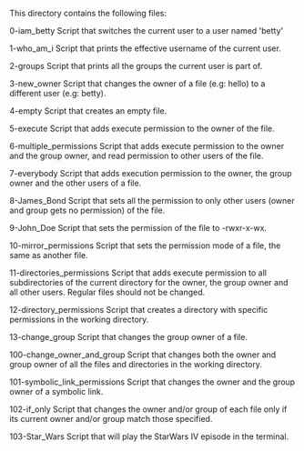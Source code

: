 This directory contains the following files:

0-iam_betty
Script that switches the current user to a user named 'betty'

1-who_am_i
Script that prints the effective username of the current user.

2-groups
Script that prints all the groups the current user is part of.

3-new_owner
Script that changes the owner of a file (e.g: hello) to a different user (e.g: betty).

4-empty
Script that creates an empty file.

5-execute
Script that adds execute permission to the owner of the file.

6-multiple_permissions
Script that adds execute permission to the owner and the group owner, and read permission to other users of the file.

7-everybody
Script that adds execution permission to the owner, the group owner and the other users of a file.

8-James_Bond
Script that sets all the permission to only other users (owner and group gets no permission) of the file.

9-John_Doe
Script that sets the permission of the file to -rwxr-x-wx.

10-mirror_permissions
Script that sets the permission mode of a file, the same as another file.

11-directories_permissions
Script that adds execute permission to all subdirectories of the current directory for the owner, the group owner and all other users. Regular files should not be changed.

12-directory_permissions
Script that creates a directory with specific permissions in the working directory.

13-change_group
Script that changes the group owner of a file.

100-change_owner_and_group
Script that changes both the owner and group owner of all the files and directories in the working directory.

101-symbolic_link_permissions 
Script that changes the owner and the group owner of a symbolic link.

102-if_only
Script that changes the owner and/or group of each file only if its current owner and/or group match those specified.

103-Star_Wars
Script that will play the StarWars IV episode in the terminal.